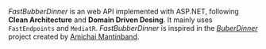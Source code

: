 *FastBubberDinner* is an web API implemented with ASP.NET, following **Clean Architecture** and **Domain Driven Desing**. It mainly uses `FastEndpoints` and `MediatR`. *FastBubberDinner* is inspired in the [*BuberDinner*](https://www.youtube.com/watch?v=fhM0V2N1GpY&list=PLzYkqgWkHPKBcDIP5gzLfASkQyTdy0t4k) project created by [Amichai Mantinband](https://github.com/amantinband).
